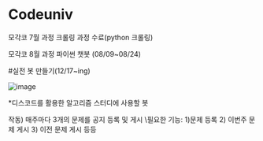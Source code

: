# Codeuniv
모각코 7월 과정 크롤링 과정 수료(python 크롤링)

모각코 8월 과정 파이썬 챗봇 (08/09~08/24)


#실전 봇 만들기(12/17~ing)

![image](https://user-images.githubusercontent.com/80820166/146631167-98c0c1f5-38f9-43d7-9626-7da2747cafb9.png)

*디스코드를 활용한 알고리즘 스터디에 사용할 봇 

작동) 매주마다 3개의 문제를 공지 등록 및 게시
\\필요한 기능: 1)문제 등록 2) 이번주 문제 게시 3) 이전 문제 게시 등등

